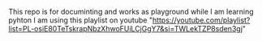 This repo is for documinting and works as playground while I am learning pyhton
I am using this playlist on youtube "https://youtube.com/playlist?list=PL-osiE80TeTskrapNbzXhwoFUiLCjGgY7&si=TWLekTZP8sden3gj"
